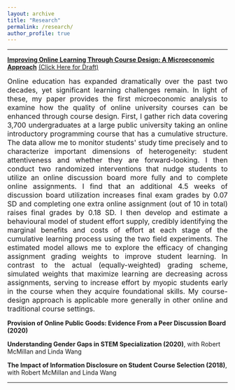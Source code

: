 ```yaml
---
layout: archive
title: "Research"
permalink: /research/
author_profile: true
---
```


 
---
**[Improving Online Learning Through Course Design: A Microeconomic Approach](https://shaikhhammad.com/files/HammadShaikhJMP.pdf)** <span style="color:blue"> [(Click Here for Draft)](https://shaikhhammad.com/files/HammadShaikhJMP.pdf)</span>

<div style="text-align: justify"> <font size="-0.5"> Online education has expanded dramatically over the past two decades, yet significant learning challenges remain. In light of these, my paper provides the first microeconomic analysis to examine how the quality of online university courses can be enhanced through course design. First, I gather rich data covering 3,700 undergraduates at a large public university taking an online introductory programming course that has a cumulative structure.  The data allow me to monitor students' study time precisely and to characterize important dimensions of heterogeneity: student attentiveness and whether they are forward-looking. I then conduct two randomized interventions that nudge students to utilize an online discussion board more fully and to complete online assignments.  I find that an additional 4.5 weeks of discussion board utilization increases final exam grades by 0.07 SD and completing one extra online assignment (out of 10 in total) raises final grades by 0.18 SD. I then develop and estimate a behavioural model of student effort supply, credibly identifying the marginal benefits and costs of effort at each stage of the cumulative learning process using the two field experiments. The estimated model allows me to explore the efficacy of changing assignment grading weights to improve student learning. In contrast to the actual (equally-weighted) grading scheme, simulated weights that maximize learning are decreasing across assignments, serving to increase effort by myopic students early in the course when they acquire foundational skills. My course-design approach is applicable more generally in other online and traditional course settings. </font> </div>

**Provision of Online Public Goods: Evidence From a Peer Discussion Board (2020)**

**Understanding Gender Gaps in STEM Specialization (2020)**, with Robert McMillan and Linda Wang

**The Impact of Information Disclosure on Student Course Selection (2018)**, with Robert McMillan and Linda Wang

---




